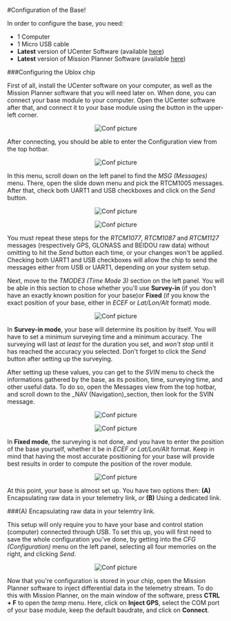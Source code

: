 #Configuration of the Base!

In order to configure the base, you need: 
* 1 Computer
* 1 Micro USB cable
* **Latest** version of UCenter Software (available [here](https://www.u-blox.com/en/product/u-center-windows))
* **Latest** version of Mission Planner Software (available [here](http://ardupilot.org/planner/docs/common-install-mission-planner.html))

###Configuring the Ublox chip

First of all, install the UCenter software on your computer, as well as the Mission Planner software that you will need later on. When done, you can connect your base module to your computer. Open the UCenter software after that, and connect it to your base module using the button in the upper-left corner.

<p align="center">
  <img src="./images/conf/1.png?raw=true" alt="Conf picture"/>
</p>

After connecting, you should be able to enter the Configuration view from the top hotbar.

<p align="center">
  <img src="./images/conf/2.png?raw=true" alt="Conf picture"/>
</p>



In this menu, scroll down on the left panel to find the _MSG (Messages)_ menu. There, open the slide down menu and pick the RTCM1005 messages. After that, check both UART1 and USB checkboxes and click on the _Send_ button.

<p align="center">
  <img src="./images/conf/3.png?raw=true" alt="Conf picture"/>
</p>

<p align="center">
  <img src="./images/conf/22.png?raw=true" alt="Conf picture"/>
</p>

You must repeat these steps for the _RTCM1077_, _RTCM1087_ and _RTCM1127_ messages (respectively GPS, GLONASS and BEIDOU raw data) without omitting to hit the _Send_ button each time, or your changes won't be applied. Checking both UART1 and USB checkboxes will allow the chip to send the messages either from USB or UART1, depending on your system setup.

Next, move to the _TMODE3 (Time Mode 3)_ section on the left panel. You will be able in this section to chose whether you'll use **Survey-in** (if you don't have an exactly known position for your base)or **Fixed** (if you know the exact position of your base, either in _ECEF_ or _Lat/Lon/Alt_ format) mode. 

<p align="center">
  <img src="./images/conf/4.png?raw=true" alt="Conf picture"/>
</p>

In **Survey-in mode**, your base will determine its position by itself. You will have to set a minimum surveying time and a minimum accuracy. The surveying will last _at least_ for the duration you set, and _won't stop_ until it has reached the accuracy you selected. Don't forget to click the _Send_ button after setting up the surveying.

After setting up these values, you can get to the _SVIN_ menu to check the informations gathered by the base, as its position, time, surveying time, and other useful data. To do so, open the Messages view from the top hotbar, and scroll down to the _NAV (Navigation)_section, then look for the SVIN message. 

<p align="center">
  <img src="./images/conf/svin.png?raw=true" alt="Conf picture"/>
</p>

<p align="center">
  <img src="./images/conf/svinm.png?raw=true" alt="Conf picture"/>
</p>

In **Fixed mode**, the surveying is not done, and you have to enter the position of the base yourself, whether it be in _ECEF_ or _Lat/Lon/Alt_ format. Keep in mind that having the most accurate positioning for your base will provide best results in order to compute the position of the rover module.

<p align="center">
  <img src="./images/conf/5.png?raw=true" alt="Conf picture"/>
</p>

At this point, your base is almost set up. You have two options then: **(A)** Encapsulating raw data in your telemetry link, _or_ **(B)** Using a dedicated link.

###(A) Encapsulating raw data in your telemtry link.

This setup will only require you to have your base and control station (computer) connected through USB. To set this up, you will first need to save the whole configuration you've done, by getting into the _CFG (Configuration)_ menu on the left panel, selecting all four memories on the right, and clicking _Send_.

<p align="center">
  <img src="./images/conf/a1.png?raw=true" alt="Conf picture"/>
</p>

Now that you're configuration is stored in your chip, open the Mission Planner software to inject differential data in the telemetry stream. To do this with Mission Planner, on the main window of the software, press **CTRL + F** to open the _temp_ menu. Here, click on **Inject GPS**, select the COM port of your base module, keep the default baudrate, and click on **Connect**.


















